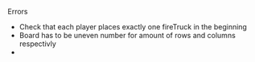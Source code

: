 Errors

- Check that each player places exactly one fireTruck in the beginning
- Board has to be uneven number for amount of rows and columns respectivly
- 